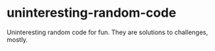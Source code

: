 # uninteresting-random-code
Uninteresting random code for fun. They are solutions to challenges, mostly.

